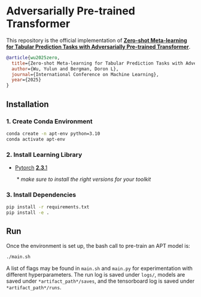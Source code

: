 # Adversarially Pre-trained Transformer

This repository is the official implementation of [**Zero-shot Meta-learning for Tabular Prediction Tasks with Adversarially Pre-trained Transformer**](https://arxiv.org/abs/2502.04573).

```BiBTeX
@article{wu2025zero,
  title={Zero-shot Meta-learning for Tabular Prediction Tasks with Adversarially Pre-trained Transformer},
  author={Wu, Yulun and Bergman, Doron L},
  journal={International Conference on Machine Learning},
  year={2025}
}
```


## Installation

### 1. Create Conda Environment
```bash
conda create -n apt-env python=3.10
conda activate apt-env
```

### 2. Install Learning Library
- [Pytorch](https://pytorch.org/) [**2.3**.1](https://pytorch.org/get-started/previous-versions/)

  \* *make sure to install the right versions for your toolkit*

### 3. Install Dependencies
```bash
pip install -r requirements.txt
pip install -e .
```


## Run
Once the environment is set up, the bash call to pre-train an APT model is:

```bash
./main.sh
```

A list of flags may be found in `main.sh` and `main.py` for experimentation with different hyperparameters. The run log is saved under `logs/`, models are saved under `*artifact_path*/saves`, and the tensorboard log is saved under `*artifact_path*/runs`.
